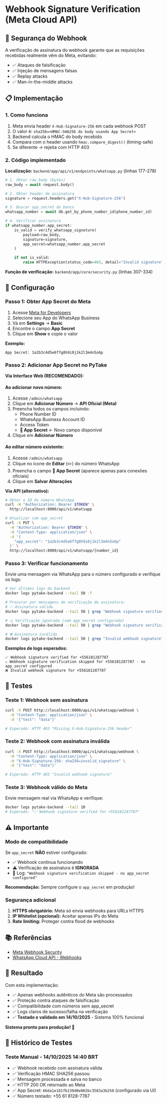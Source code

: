 # Webhook Signature Verification (Meta Cloud API)

## 🔐 Segurança do Webhook

A verificação de assinatura do webhook garante que as requisições recebidas realmente vêm do Meta, evitando:
- ✅ Ataques de falsificação
- ✅ Injeção de mensagens falsas
- ✅ Replay attacks
- ✅ Man-in-the-middle attacks

## 📋 Implementação

### 1. Como funciona

1. Meta envia header `X-Hub-Signature-256` em cada webhook POST
2. O valor é: `sha256=<HMAC-SHA256 do body usando App Secret>`
3. Backend calcula o HMAC do body recebido
4. Compara com o header usando `hmac.compare_digest()` (timing-safe)
5. Se diferente → rejeita com HTTP 403

### 2. Código implementado

**Localização:** `backend/app/api/v1/endpoints/whatsapp.py` (linhas 177-278)

```python
# 1. Obter raw body (bytes)
raw_body = await request.body()

# 2. Obter header de assinatura
signature = request.headers.get("X-Hub-Signature-256")

# 3. Buscar app_secret do banco
whatsapp_number = await db.get_by_phone_number_id(phone_number_id)

# 4. Verificar assinatura
if whatsapp_number.app_secret:
    is_valid = verify_whatsapp_signature(
        payload=raw_body,
        signature=signature,
        app_secret=whatsapp_number.app_secret
    )

    if not is_valid:
        raise HTTPException(status_code=403, detail="Invalid signature")
```

**Função de verificação:** `backend/app/core/security.py` (linhas 307-334)

## 🔧 Configuração

### Passo 1: Obter App Secret do Meta

1. Acesse [Meta for Developers](https://developers.facebook.com/)
2. Selecione seu App do WhatsApp Business
3. Vá em **Settings** → **Basic**
4. Encontre o campo **App Secret**
5. Clique em **Show** e copie o valor

**Exemplo:**
```
App Secret: 1a2b3c4d5e6f7g8h9i0j1k2l3m4n5o6p
```

### Passo 2: Adicionar App Secret no PyTake

**Via Interface Web (RECOMENDADO):**

#### Ao adicionar novo número:
1. Acesse `/admin/whatsapp`
2. Clique em **Adicionar Número** → **API Oficial (Meta)**
3. Preencha todos os campos incluindo:
   - Phone Number ID
   - WhatsApp Business Account ID
   - Access Token
   - **🔐 App Secret** ← Novo campo disponível
4. Clique em **Adicionar Número**

#### Ao editar número existente:
1. Acesse `/admin/whatsapp`
2. Clique no ícone de **Editar** (✏️) do número WhatsApp
3. Preencha o campo **🔐 App Secret** (aparece apenas para conexões oficiais)
4. Clique em **Salvar Alterações**

**Via API (alternativo):**

```bash
# Obter o ID do número WhatsApp
curl -H "Authorization: Bearer $TOKEN" \
  http://localhost:8000/api/v1/whatsapp

# Atualizar com app_secret
curl -X PUT \
  -H "Authorization: Bearer $TOKEN" \
  -H "Content-Type: application/json" \
  -d '{
    "app_secret": "1a2b3c4d5e6f7g8h9i0j1k2l3m4n5o6p"
  }' \
  http://localhost:8000/api/v1/whatsapp/{number_id}
```

### Passo 3: Verificar funcionamento

Envie uma mensagem via WhatsApp para o número configurado e verifique os logs:

```bash
# Ver últimos logs do backend
docker logs pytake-backend --tail 50 -f

# Procurar por mensagens de verificação de assinatura:
# ✅ Assinatura válida
docker logs pytake-backend --tail 50 | grep "Webhook signature verified"

# ⚠️ Verificação ignorada (sem app_secret configurado)
docker logs pytake-backend --tail 50 | grep "Webhook signature verification skipped"

# ❌ Assinatura inválida
docker logs pytake-backend --tail 50 | grep "Invalid webhook signature"
```

**Exemplos de logs esperados:**

```
✅ Webhook signature verified for +556181287787
⚠️ Webhook signature verification skipped for +556181287787 - no app_secret configured
❌ Invalid webhook signature for +556181287787
```

## 🧪 Testes

### Teste 1: Webhook sem assinatura

```bash
curl -X POST http://localhost:8000/api/v1/whatsapp/webhook \
  -H "Content-Type: application/json" \
  -d '{"test": "data"}'

# Esperado: HTTP 403 "Missing X-Hub-Signature-256 header"
```

### Teste 2: Webhook com assinatura inválida

```bash
curl -X POST http://localhost:8000/api/v1/whatsapp/webhook \
  -H "Content-Type: application/json" \
  -H "X-Hub-Signature-256: sha256=invalid_signature" \
  -d '{"test": "data"}'

# Esperado: HTTP 403 "Invalid webhook signature"
```

### Teste 3: Webhook válido do Meta

Envie mensagem real via WhatsApp e verifique:

```bash
docker logs pytake-backend --tail 10
# Esperado: "✅ Webhook signature verified for +556181287787"
```

## ⚠️ Importante

### Modo de compatibilidade

Se `app_secret` **NÃO** estiver configurado:
- ✅ Webhook continua funcionando
- ⚠️ Verificação de assinatura é **IGNORADA**
- 📝 Log: `"Webhook signature verification skipped - no app_secret configured"`

**Recomendação:** Sempre configure o `app_secret` em produção!

### Segurança adicional

1. **HTTPS obrigatório:** Meta só envia webhooks para URLs HTTPS
2. **IP Whitelist (opcional):** Aceitar apenas IPs do Meta
3. **Rate limiting:** Proteger contra flood de webhooks

## 📚 Referências

- [Meta Webhook Security](https://developers.facebook.com/docs/graph-api/webhooks/getting-started#verification-requests)
- [WhatsApp Cloud API - Webhooks](https://developers.facebook.com/docs/whatsapp/cloud-api/webhooks/components)

## 🎯 Resultado

Com esta implementação:

- ✅ Apenas webhooks autênticos do Meta são processados
- ✅ Proteção contra ataques de falsificação
- ✅ Compatibilidade com números sem app_secret
- ✅ Logs claros de sucesso/falha na verificação
- ✅ **Testado e validado em 14/10/2025** - Sistema 100% funcional

**Sistema pronto para produção! 🚀**

## 📝 Histórico de Testes

### Teste Manual - 14/10/2025 14:40 BRT
- ✅ Webhook recebido com assinatura válida
- ✅ Verificação HMAC SHA256 passou
- ✅ Mensagem processada e salva no banco
- ✅ HTTP 200 OK retornado ao Meta
- ✅ App Secret: `66da1e181fb139d0e002bc3583a3b250` (configurado via UI)
- ✅ Número testado: +55 61 8128-7787
